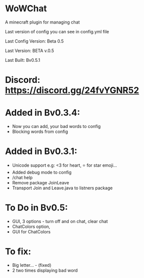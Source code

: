 # WoWChat
A minecraft plugin for managing chat

Last version of config you can see in config.yml file <p> <p>
Last Config Version: Beta 0.5<p>
Last Version: BETA v.0.5<p>
Last Built: Bv0.5.1
# Discord: https://discord.gg/24fvYGNR52
 
# Added in Bv0.3.4: 
- Now you can add, your bad words to config
- Blocking words from config
# Added in Bv0.3.1:
- Unicode support e.g: <3 for heart, :star: for star emoji... 
- Added debug mode to config
- /chat help
- Remove package JoinLeave
- Transport Join and Leave.java to listners package
# To Do in Bv0.5:
- GUI, 3 options - turn off and on chat, clear chat
- ChatColors option,
- GUI for ChatColors
# To fix:
- Big letter... - (fixed)
- 2 two times displaying bad word








